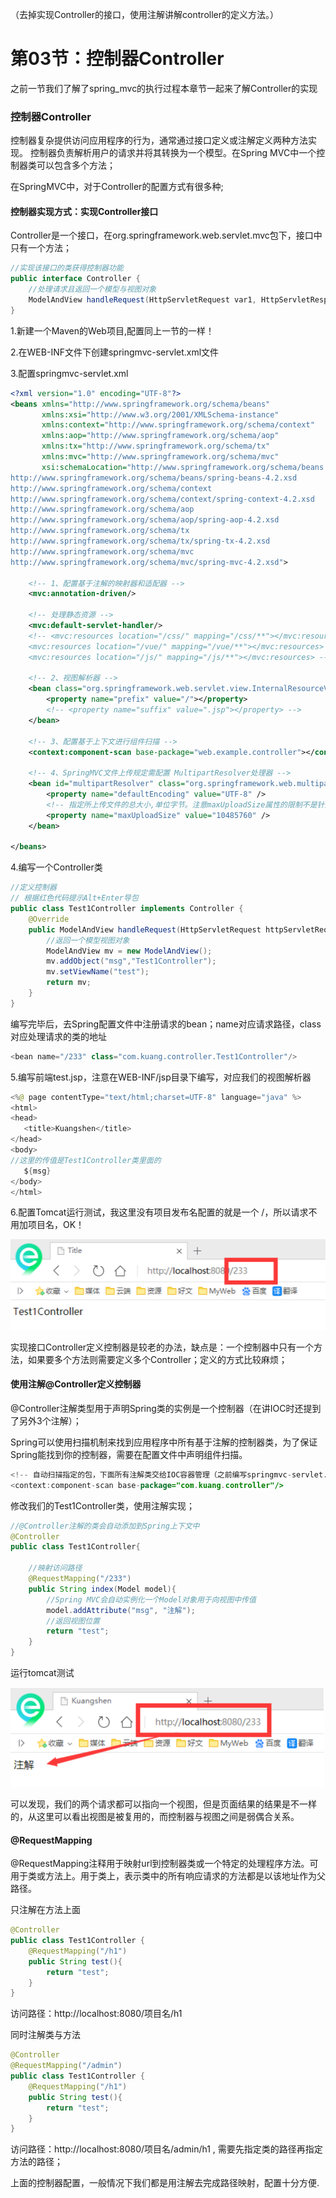 （去掉实现Controller的接口，使用注解讲解controller的定义方法。）

# 第03节：控制器Controller
之前一节我们了解了spring_mvc的执行过程本章节一起来了解Controller的实现

### 控制器Controller
控制器复杂提供访问应用程序的行为，通常通过接口定义或注解定义两种方法实现。 控制器负责解析用户的请求并将其转换为一个模型。在Spring MVC中一个控制器类可以包含多个方法；

在SpringMVC中，对于Controller的配置方式有很多种;

#### 控制器实现方式：实现Controller接口
Controller是一个接口，在org.springframework.web.servlet.mvc包下，接口中只有一个方法；

``` java
//实现该接口的类获得控制器功能
public interface Controller {
    //处理请求且返回一个模型与视图对象
    ModelAndView handleRequest(HttpServletRequest var1, HttpServletResponse var2) throws Exception;
}
```

1.新建一个Maven的Web项目,配置同上一节的一样！

2.在WEB-INF文件下创建springmvc-servlet.xml文件

3.配置springmvc-servlet.xml

``` xml
<?xml version="1.0" encoding="UTF-8"?>
<beans xmlns="http://www.springframework.org/schema/beans"
       xmlns:xsi="http://www.w3.org/2001/XMLSchema-instance"
       xmlns:context="http://www.springframework.org/schema/context"
       xmlns:aop="http://www.springframework.org/schema/aop"
       xmlns:tx="http://www.springframework.org/schema/tx"
       xmlns:mvc="http://www.springframework.org/schema/mvc"
       xsi:schemaLocation="http://www.springframework.org/schema/beans
http://www.springframework.org/schema/beans/spring-beans-4.2.xsd
http://www.springframework.org/schema/context
http://www.springframework.org/schema/context/spring-context-4.2.xsd
http://www.springframework.org/schema/aop
http://www.springframework.org/schema/aop/spring-aop-4.2.xsd
http://www.springframework.org/schema/tx
http://www.springframework.org/schema/tx/spring-tx-4.2.xsd
http://www.springframework.org/schema/mvc
http://www.springframework.org/schema/mvc/spring-mvc-4.2.xsd">

    <!-- 1、配置基于注解的映射器和适配器 -->
    <mvc:annotation-driven/>

    <!-- 处理静态资源 -->
    <mvc:default-servlet-handler/>
    <!-- <mvc:resources location="/css/" mapping="/css/**"></mvc:resources>
    <mvc:resources location="/vue/" mapping="/vue/**"></mvc:resources>
    <mvc:resources location="/js/" mapping="/js/**"></mvc:resources> -->

    <!-- 2、视图解析器 -->
    <bean class="org.springframework.web.servlet.view.InternalResourceViewResolver">
        <property name="prefix" value="/"></property>
        <!-- <property name="suffix" value=".jsp"></property> -->
    </bean>

    <!-- 3、配置基于上下文进行组件扫描 -->
    <context:component-scan base-package="web.example.controller"></context:component-scan>

    <!-- 4、SpringMVC文件上传规定需配置 MultipartResolver处理器 -->
    <bean id="multipartResolver" class="org.springframework.web.multipart.commons.CommonsMultipartResolver">
        <property name="defaultEncoding" value="UTF-8" />
        <!-- 指定所上传文件的总大小,单位字节。注意maxUploadSize属性的限制不是针对单个文件，而是所有文件的容量之和 -->
        <property name="maxUploadSize" value="10485760" />
    </bean>

</beans>
```

4.编写一个Controller类


``` java
//定义控制器
// 根据红色代码提示Alt+Enter导包
public class Test1Controller implements Controller {
    @Override
    public ModelAndView handleRequest(HttpServletRequest httpServletRequest, HttpServletResponse httpServletResponse) throws Exception {
        //返回一个模型视图对象
        ModelAndView mv = new ModelAndView();
        mv.addObject("msg","Test1Controller");
        mv.setViewName("test");
        return mv;
    }
}
```

编写完毕后，去Spring配置文件中注册请求的bean；name对应请求路径，class对应处理请求的类的地址

``` java
<bean name="/233" class="com.kuang.controller.Test1Controller"/>
```

 5.编写前端test.jsp，注意在WEB-INF/jsp目录下编写，对应我们的视图解析器

 ``` java
<%@ page contentType="text/html;charset=UTF-8" language="java" %>
<html>
<head>
    <title>Kuangshen</title>
</head>
<body>
//这里的传值是Test1Controller类里面的
    ${msg}
</body>
</html>
 ```

6.配置Tomcat运行测试，我这里没有项目发布名配置的就是一个 /，所以请求不用加项目名，OK！

![images](./../images/1403_return2.png)

实现接口Controller定义控制器是较老的办法，缺点是：一个控制器中只有一个方法，如果要多个方法则需要定义多个Controller；定义的方式比较麻烦；

#### 使用注解@Controller定义控制器
@Controller注解类型用于声明Spring类的实例是一个控制器（在讲IOC时还提到了另外3个注解）；

Spring可以使用扫描机制来找到应用程序中所有基于注解的控制器类，为了保证Spring能找到你的控制器，需要在配置文件中声明组件扫描。

``` java
<!-- 自动扫描指定的包，下面所有注解类交给IOC容器管理（之前编写springmvc-servlet.xml模板的时候已经写扫描了） -->
<context:component-scan base-package="com.kuang.controller"/>
```

修改我们的Test1Controller类，使用注解实现；

``` java
//@Controller注解的类会自动添加到Spring上下文中
@Controller
public class Test1Controller{

    //映射访问路径
    @RequestMapping("/233")
    public String index(Model model){
        //Spring MVC会自动实例化一个Model对象用于向视图中传值
        model.addAttribute("msg", "注解");
        //返回视图位置
        return "test";
    }
}
```

运行tomcat测试

![images](./../images/1403_return.png)


可以发现，我们的两个请求都可以指向一个视图，但是页面结果的结果是不一样的，从这里可以看出视图是被复用的，而控制器与视图之间是弱偶合关系。

#### @RequestMapping
@RequestMapping注释用于映射url到控制器类或一个特定的处理程序方法。可用于类或方法上。用于类上，表示类中的所有响应请求的方法都是以该地址作为父路径。

只注解在方法上面

``` java
@Controller
public class Test1Controller {
    @RequestMapping("/h1")
    public String test(){
        return "test";
    }
}
```

访问路径：http://localhost:8080/项目名/h1

同时注解类与方法

``` java
@Controller
@RequestMapping("/admin")
public class Test1Controller {
    @RequestMapping("/h1")
    public String test(){
        return "test";
    }
}
```

访问路径：http://localhost:8080/项目名/admin/h1  , 需要先指定类的路径再指定方法的路径；


上面的控制器配置，一般情况下我们都是用注解去完成路径映射，配置十分方便.